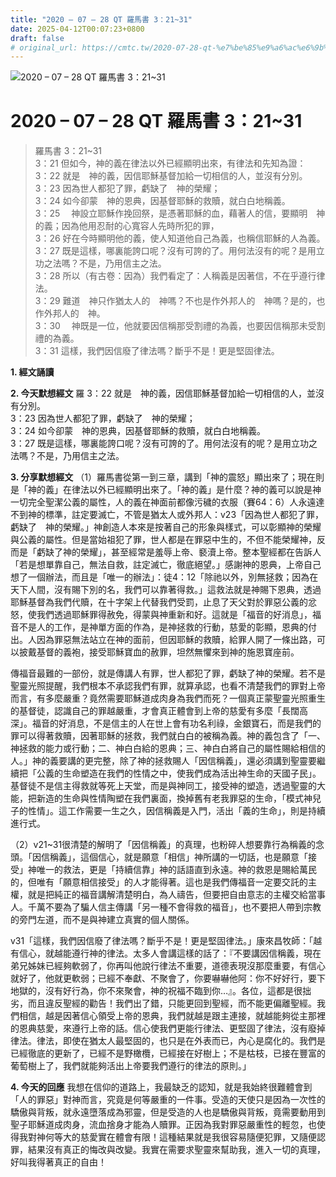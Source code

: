 ```yaml
---
title: "2020 – 07 – 28 QT 羅馬書 3：21~31"
date: 2025-04-12T00:07:23+0800
draft: false
# original_url: https://cmtc.tw/2020-07-28-qt-%e7%be%85%e9%a6%ac%e6%9b%b8-3%ef%bc%9a2131
---
```


![2020 – 07 – 28 QT 羅馬書 3：21\~31](/images/qt.jpg   "2020 – 07 – 28 QT 羅馬書 3：21\~31")

# 2020 – 07 – 28 QT 羅馬書 3：21\~31

> 羅馬書 3：21\~31  
> 3：21 但如今，神的義在律法以外已經顯明出來，有律法和先知為證：  
> 3：22 就是　神的義，因信耶穌基督加給一切相信的人，並沒有分別。  
> 3：23 因為世人都犯了罪，虧缺了　神的榮耀；  
> 3：24 如今卻蒙　神的恩典，因基督耶穌的救贖，就白白地稱義。  
> 3：25 　神設立耶穌作挽回祭，是憑著耶穌的血，藉著人的信，要顯明　神的義；因為他用忍耐的心寬容人先時所犯的罪，  
> 3：26 好在今時顯明他的義，使人知道他自己為義，也稱信耶穌的人為義。  
> 3：27 既是這樣，哪裏能誇口呢？沒有可誇的了。用何法沒有的呢？是用立功之法嗎？不是，乃用信主之法。  
> 3：28 所以（有古卷：因為）我們看定了：人稱義是因著信，不在乎遵行律法。  
> 3：29 難道　神只作猶太人的　神嗎？不也是作外邦人的　神嗎？是的，也作外邦人的　神。  
> 3：30 　神既是一位，他就要因信稱那受割禮的為義，也要因信稱那未受割禮的為義。  
> 3：31 這樣，我們因信廢了律法嗎？斷乎不是！更是堅固律法。

**1. 經文誦讀**

**2.  今天默想經文**
羅 3：22 就是　神的義，因信耶穌基督加給一切相信的人，並沒有分別。  
3：23 因為世人都犯了罪，虧缺了　神的榮耀；  
3：24 如今卻蒙　神的恩典，因基督耶穌的救贖，就白白地稱義。  
3：27 既是這樣，哪裏能誇口呢？沒有可誇的了。用何法沒有的呢？是用立功之法嗎？不是，乃用信主之法。

**3. 分享默想經文**
（1）羅馬書從第一到三章，講到「神的震怒」顯出來了；現在則是「神的義」在律法以外已經顯明出來了。「神的義」是什麼？神的義可以說是神一切完全聖潔公義的屬性，人的義在神面前都像污穢的衣服（賽64：6）人永遠達不到神的標準，註定要滅亡，不管是猶太人或外邦人：v23「因為世人都犯了罪，虧缺了　神的榮耀。」神創造人本來是按著自己的形象與樣式，可以彰顯神的榮耀與公義的屬性。但是當始祖犯了罪，世人都是在罪惡中生的，不但不能榮耀神，反而是「虧缺了神的榮耀」，甚至經常是羞辱上帝、褻瀆上帝。整本聖經都在告訴人「若是想單靠自己，無法自救，註定滅亡，徹底絕望。」感謝神的恩典，上帝自己想了一個辦法，而且是「唯一的辦法」：徒4：12「除祂以外，別無拯救；因為在天下人間，沒有賜下別的名，我們可以靠著得救。」這救法就是神賜下恩典，透過耶穌基督為我們代贖，在十字架上代替我們受罰，止息了天父對於罪惡公義的忿怒，使我們透過耶穌罪得赦免，得蒙與神重新和好。這就是「福音的好消息」，福音不是人的工作，是神單方面的作為，是神拯救的行動，慈愛的彰顯，恩典的付出。人因為罪惡無法站立在神的面前，但因耶穌的救贖，給罪人開了一條出路，可以披戴基督的義袍，接受耶穌寶血的赦罪，坦然無懼來到神的施恩寶座前。

傳福音最難的一部份，就是傳講人有罪，世人都犯了罪，虧缺了神的榮耀。若不是聖靈光照提醒，我們根本不承認我們有罪，就算承認，也看不清楚我們的罪對上帝而言，有多麼嚴重？竟然需要耶穌道成肉身為我們而死？一個真正蒙聖靈光照重生的基督徒，認識自己的罪越嚴重，才會真正體會到上帝的慈愛有多麼「長闊高深」。福音的好消息，不是信主的人在世上會有功名利祿，金銀寶石，而是我們的罪可以得著救贖，因著耶穌的拯救，我們就白白的被稱為義。神的義包含了「一、神拯救的能力或行動；二、神白白給的恩典；三、神白白將自己的屬性賜給相信的人。」神的義要講的更完整，除了神的拯救賜人「因信稱義」，還必須講到聖靈要繼續把「公義的生命塑造在我們的性情之中，使我們成為活出神生命的天國子民」。基督徒不是信主得救就等死上天堂，而是與神同工，接受神的塑造，透過聖靈的大能，把新造的生命與性情陶塑在我們裏面，換掉舊有老我罪惡的生命，「模式神兒子的性情」。這工作需要一生之久，因信稱義是入門，活出「義的生命」，則是持續進行式。

（2）v21\~31很清楚的解明了「因信稱義」的真理，也粉碎人想要靠行為稱義的念頭。「因信稱義」，這個信心，就是願意「相信」神所講的一切話，也是願意「接受」神唯一的救法，更是「持續信靠」神的話語直到永遠。神的救恩是賜給萬民的，但唯有「願意相信接受」的人才能得著。這也是我們傳福音一定要交託的主權，就是把純正的福音講解清楚明白，為人禱告，但要把自由意志的主權交給當事人。千萬不要為了騙人信主傳講「另一種不會得救的福音」，也不要把人帶到宗教的旁門左道，而不是與神建立真實的個人關係。

v31「這樣，我們因信廢了律法嗎？斷乎不是！更是堅固律法。」康來昌牧師：「越有信心，就越能遵行神的律法。太多人會講這樣的話了：『不要講因信稱義，現在弟兄姊妹已經夠軟弱了，你再叫他說行律法不重要，道德表現沒那麼重要，有信心就好了，他就更軟弱；已經不奉獻、不聚會了，你要嚇嚇他阿：你不好好行，要下地獄的，沒有好行為，你不來聚會，神的祝福不臨到你…』。各位，這都是很拙劣，而且違反聖經的勸告！我們出了錯，只能更回到聖經，而不能更偏離聖經。我們相信，越是因著信心領受上帝的恩典，我們就越是跟主連接，就越能夠從主那裡的恩典慈愛，來遵行上帝的話。信心使我們更能行律法、更堅固了律法，沒有廢掉律法。律法，即使在猶太人最堅固的，也只是在外表而已，內心是腐化的。我們是已經徹底的更新了，已經不是野橄欖，已經接在好樹上；不是枯枝，已接在豐富的葡萄樹上了，我們就能夠活出上帝要我們遵行的律法的原則。」

**4. 今天的回應**
我想在信仰的道路上，我最缺乏的認知，就是我始終很難體會到「人的罪惡」對神而言，究竟是何等嚴重的一件事。受造的天使只是因為一次性的驕傲與背叛，就永遠墮落成為邪靈，但是受造的人也是驕傲與背叛，竟需要動用到聖子耶穌道成肉身，流血捨身才能為人贖罪。正因為我對罪惡嚴重性的輕忽，也使得我對神何等大的慈愛實在體會有限！這種結果就是我很容易隨便犯罪，又隨便認罪，結果沒有真正的悔改與改變。我實在需要求聖靈來幫助我，進入一切的真理，好叫我得著真正的自由！
